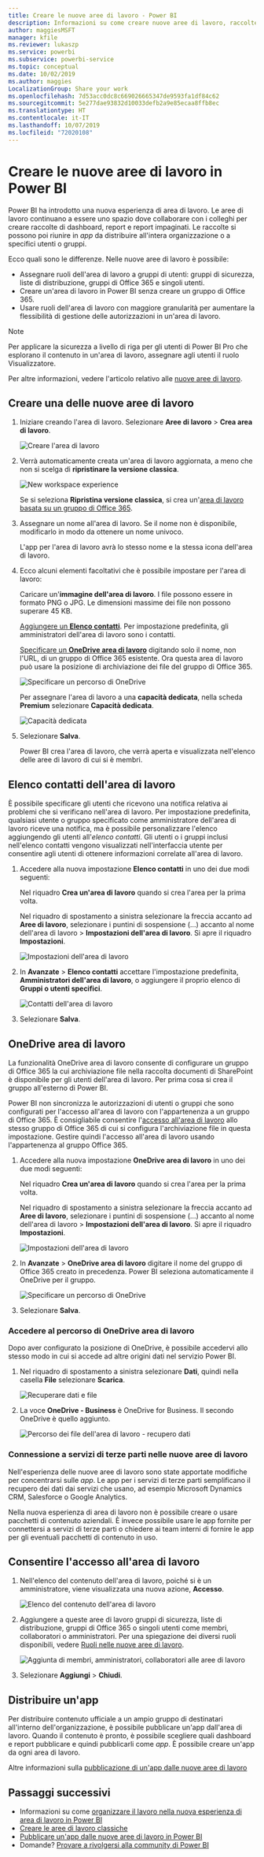 ```yaml
---
title: Creare le nuove aree di lavoro - Power BI
description: Informazioni su come creare nuove aree di lavoro, raccolte di dashboard, report e report impaginati creati per rendere disponibili le metriche strategiche per l'organizzazione.
author: maggiesMSFT
manager: kfile
ms.reviewer: lukaszp
ms.service: powerbi
ms.subservice: powerbi-service
ms.topic: conceptual
ms.date: 10/02/2019
ms.author: maggies
LocalizationGroup: Share your work
ms.openlocfilehash: 7d53acc0dc8c669026665347de9593fa1df84c62
ms.sourcegitcommit: 5e277dae93832d10033defb2a9e85ecaa8ffb8ec
ms.translationtype: HT
ms.contentlocale: it-IT
ms.lasthandoff: 10/07/2019
ms.locfileid: "72020108"
---
```

# <a name="create-the-new-workspaces-in-power-bi"></a>Creare le nuove aree di lavoro in Power BI

Power BI ha introdotto una nuova esperienza di area di lavoro. Le aree di lavoro continuano a essere uno spazio dove collaborare con i colleghi per creare raccolte di dashboard, report e report impaginati. Le raccolte si possono poi riunire in *app* da distribuire all'intera organizzazione o a specifici utenti o gruppi. 

Ecco quali sono le differenze. Nelle nuove aree di lavoro è possibile:

- Assegnare ruoli dell'area di lavoro a gruppi di utenti: gruppi di sicurezza, liste di distribuzione, gruppi di Office 365 e singoli utenti.
- Creare un'area di lavoro in Power BI senza creare un gruppo di Office 365.
- Usare ruoli dell'area di lavoro con maggiore granularità per aumentare la flessibilità di gestione delle autorizzazioni in un'area di lavoro.

> [!NOTE]
> Per applicare la sicurezza a livello di riga per gli utenti di Power BI Pro che esplorano il contenuto in un'area di lavoro, assegnare agli utenti il ruolo Visualizzatore.

Per altre informazioni, vedere l'articolo relativo alle [nuove aree di lavoro](service-new-workspaces.md).

## <a name="create-one-of-the-new-workspaces"></a>Creare una delle nuove aree di lavoro

1. Iniziare creando l'area di lavoro. Selezionare **Aree di lavoro** > **Crea area di lavoro**.
   
     ![Creare l'area di lavoro](media/service-create-the-new-workspaces/power-bi-workspace-create.png)

2. Verrà automaticamente creata un'area di lavoro aggiornata, a meno che non si scelga di **ripristinare la versione classica**.
   
     ![New workspace experience](media/service-create-the-new-workspaces/power-bi-new-workspace.png)
     
     Se si seleziona **Ripristina versione classica**, si crea un'[area di lavoro basata su un gruppo di Office 365](service-create-workspaces.md). 

2. Assegnare un nome all'area di lavoro. Se il nome non è disponibile, modificarlo in modo da ottenere un nome univoco.
   
     L'app per l'area di lavoro avrà lo stesso nome e la stessa icona dell'area di lavoro.
   
1. Ecco alcuni elementi facoltativi che è possibile impostare per l'area di lavoro:

    Caricare un'**immagine dell'area di lavoro**. I file possono essere in formato PNG o JPG. Le dimensioni massime dei file non possono superare 45 KB.
    
    [Aggiungere un **Elenco contatti**](#workspace-contact-list). Per impostazione predefinita, gli amministratori dell'area di lavoro sono i contatti. 
    
    [Specificare un **OneDrive area di lavoro**](#workspace-onedrive) digitando solo il nome, non l'URL, di un gruppo di Office 365 esistente. Ora questa area di lavoro può usare la posizione di archiviazione dei file del gruppo di Office 365. 

    ![Specificare un percorso di OneDrive](media/service-create-the-new-workspaces/power-bi-new-workspace-onedrive.png)

    Per assegnare l'area di lavoro a una **capacità dedicata**, nella scheda **Premium** selezionare **Capacità dedicata**.
     
    ![Capacità dedicata](media/service-create-the-new-workspaces/power-bi-workspace-premium.png)

1. Selezionare **Salva**.

    Power BI crea l'area di lavoro, che verrà aperta e visualizzata nell'elenco delle aree di lavoro di cui si è membri. 

## <a name="workspace-contact-list"></a>Elenco contatti dell'area di lavoro

È possibile specificare gli utenti che ricevono una notifica relativa ai problemi che si verificano nell'area di lavoro. Per impostazione predefinita, qualsiasi utente o gruppo specificato come amministratore dell'area di lavoro riceve una notifica, ma è possibile personalizzare l'elenco aggiungendo gli utenti all'*elenco contatti*. Gli utenti o i gruppi inclusi nell'elenco contatti vengono visualizzati nell'interfaccia utente per consentire agli utenti di ottenere informazioni correlate all'area di lavoro.

1. Accedere alla nuova impostazione **Elenco contatti** in uno dei due modi seguenti:

    Nel riquadro **Crea un'area di lavoro** quando si crea l'area per la prima volta.

    Nel riquadro di spostamento a sinistra selezionare la freccia accanto ad **Aree di lavoro**, selezionare i puntini di sospensione (…) accanto al nome dell'area di lavoro > **Impostazioni dell'area di lavoro**. Si apre il riquadro **Impostazioni**.

    ![Impostazioni dell'area di lavoro](media/service-create-the-new-workspaces/power-bi-workspace-new-settings.png)

2. In **Avanzate** > **Elenco contatti** accettare l'impostazione predefinita, **Amministratori dell'area di lavoro**, o aggiungere il proprio elenco di **Gruppi o utenti specifici**. 

    ![Contatti dell'area di lavoro](media/service-create-the-new-workspaces/power-bi-workspace-contacts.png)

3. Selezionare **Salva**.

## <a name="workspace-onedrive"></a>OneDrive area di lavoro

La funzionalità OneDrive area di lavoro consente di configurare un gruppo di Office 365 la cui archiviazione file nella raccolta documenti di SharePoint è disponibile per gli utenti dell'area di lavoro. Per prima cosa si crea il gruppo all'esterno di Power BI. 

Power BI non sincronizza le autorizzazioni di utenti o gruppi che sono configurati per l'accesso all'area di lavoro con l'appartenenza a un gruppo di Office 365. È consigliabile consentire l'[accesso all'area di lavoro](#give-access-to-your-workspace) allo stesso gruppo di Office 365 di cui si configura l'archiviazione file in questa impostazione. Gestire quindi l'accesso all'area di lavoro usando l'appartenenza al gruppo Office 365. 

1. Accedere alla nuova impostazione **OneDrive area di lavoro** in uno dei due modi seguenti:

    Nel riquadro **Crea un'area di lavoro** quando si crea l'area per la prima volta.

    Nel riquadro di spostamento a sinistra selezionare la freccia accanto ad **Aree di lavoro**, selezionare i puntini di sospensione (…) accanto al nome dell'area di lavoro > **Impostazioni dell'area di lavoro**. Si apre il riquadro **Impostazioni**.

    ![Impostazioni dell'area di lavoro](media/service-create-the-new-workspaces/power-bi-workspace-new-settings.png)

2. In **Avanzate** > **OneDrive area di lavoro** digitare il nome del gruppo di Office 365 creato in precedenza. Power BI seleziona automaticamente il OneDrive per il gruppo.

    ![Specificare un percorso di OneDrive](media/service-create-the-new-workspaces/power-bi-new-workspace-onedrive.png)

3. Selezionare **Salva**.

### <a name="access-the-workspace-onedrive-location"></a>Accedere al percorso di OneDrive area di lavoro

Dopo aver configurato la posizione di OneDrive, è possibile accedervi allo stesso modo in cui si accede ad altre origini dati nel servizio Power BI.

1. Nel riquadro di spostamento a sinistra selezionare **Dati**, quindi nella casella **File** selezionare **Scarica**.

    ![Recuperare dati e file](media/service-create-the-new-workspaces/power-bi-get-data-files.png)

1.  La voce **OneDrive - Business** è OneDrive for Business. Il secondo OneDrive è quello aggiunto.

    ![Percorso dei file dell'area di lavoro - recupero dati](media/service-create-the-new-workspaces/power-bi-new-workspace-get-data-onedrive.png)

### <a name="connecting-to-third-party-services-in-new-workspaces"></a>Connessione a servizi di terze parti nelle nuove aree di lavoro

Nell'esperienza delle nuove aree di lavoro sono state apportate modifiche per concentrarsi sulle *app*. Le app per i servizi di terze parti semplificano il recupero dei dati dai servizi che usano, ad esempio Microsoft Dynamics CRM, Salesforce o Google Analytics.

Nella nuova esperienza di area di lavoro non è possibile creare o usare pacchetti di contenuto aziendali. È invece possibile usare le app fornite per connettersi a servizi di terze parti o chiedere ai team interni di fornire le app per gli eventuali pacchetti di contenuto in uso. 

## <a name="give-access-to-your-workspace"></a>Consentire l'accesso all'area di lavoro

1. Nell'elenco del contenuto dell'area di lavoro, poiché si è un amministratore, viene visualizzata una nuova azione, **Accesso**.

    ![Elenco del contenuto dell'area di lavoro](media/service-create-the-new-workspaces/power-bi-workspace-access-icon.png)

1. Aggiungere a queste aree di lavoro gruppi di sicurezza, liste di distribuzione, gruppi di Office 365 o singoli utenti come membri, collaboratori o amministratori. Per una spiegazione dei diversi ruoli disponibili, vedere [Ruoli nelle nuove aree di lavoro](service-new-workspaces.md#roles-in-the-new-workspaces).

    ![Aggiunta di membri, amministratori, collaboratori alle aree di lavoro](media/service-create-the-new-workspaces/power-bi-workspace-add-members.png)

9. Selezionare **Aggiungi** > **Chiudi**.


## <a name="distribute-an-app"></a>Distribuire un'app

Per distribuire contenuto ufficiale a un ampio gruppo di destinatari all'interno dell'organizzazione, è possibile pubblicare un'app dall'area di lavoro.  Quando il contenuto è pronto, è possibile scegliere quali dashboard e report pubblicare e quindi pubblicarli come *app*. È possibile creare un'app da ogni area di lavoro.

Altre informazioni sulla [pubblicazione di un'app dalle nuove aree di lavoro](service-create-distribute-apps.md)

## <a name="next-steps"></a>Passaggi successivi
* Informazioni su come [organizzare il lavoro nella nuova esperienza di area di lavoro in Power BI](service-new-workspaces.md)
* [Creare le aree di lavoro classiche](service-create-workspaces.md)
* [Pubblicare un'app dalle nuove aree di lavoro in Power BI](service-create-distribute-apps.md)
* Domande? [Provare a rivolgersi alla community di Power BI](http://community.powerbi.com/)
